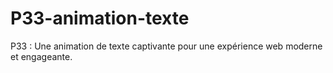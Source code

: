 # P33-animation-texte
 P33 : Une animation de texte captivante pour une expérience web moderne et engageante.
